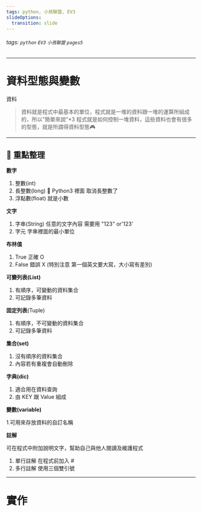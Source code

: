 ```yaml
---
tags: python, 小孩聯盟, EV3
slideOptions:
  transition: slide
---
```

###### tags: `python` `EV3` `小孩聯盟` `pages5`
---
# 資料型態與變數
資料


> 資料就是程式中最基本的單位，程式就是一堆的資料跟一堆的運算所組成的，所以"簡單來說"*3 程式就是如何控制一堆資料，這些資料也會有很多的型態，就是所謂得資料型態:video_game: 
> 
---
## :memo: 重點整理

**數字**
1. 整數(int)
2. 長整數(long) :star2: Python3 裡面 取消長整數了
3. 浮點數(float) 就是小數

**文字**
1. 字串(String) 任意的文字內容 需要用 "123" or'123'
2. 字元 字串裡面的最小單位

**布林值**
1. True  正確 O 
2. False 錯誤 X (特別注意 第一個英文要大寫，大小寫有差別)

**可變列表(List)**

1. 有順序，可變動的資料集合
2. 可記錄多筆資料

**固定列表**(Tuple)
1. 有順序，不可變動的資料集合
2. 可記錄多筆資料

**集合(set)**

1. 沒有順序的資料集合
2. 內容若有重複會自動刪除

**字典(dic)**
1. 適合用在資料查詢 
2. 由 KEY 跟 Value  組成

**變數(variable)**

1.可用來存放資料的自訂名稱

**註解**

可在程式中附加說明文字，幫助自己與他人閱讀及維護程式

1. 單行註解 在程式前加入 #
2. 多行註解 使用三個雙引號
---

# 實作

